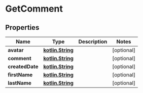 # GetComment

## Properties
Name | Type | Description | Notes
------------ | ------------- | ------------- | -------------
**avatar** | [**kotlin.String**](.md) |  |  [optional]
**comment** | [**kotlin.String**](.md) |  |  [optional]
**createdDate** | [**kotlin.String**](.md) |  |  [optional]
**firstName** | [**kotlin.String**](.md) |  |  [optional]
**lastName** | [**kotlin.String**](.md) |  |  [optional]
